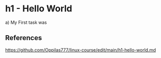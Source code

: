 # h1 - Hello World

a) My First task was

## References

https://github.com/Oppilas777/linux-course/edit/main/h1-hello-world.md 
